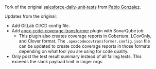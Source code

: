 Fork of the original [salesforce-daily-unit-tests](https://github.com/pgonzaleznetwork/salesforce-daily-unit-tests) from [Pablo Gonzalez](https://github.com/pgonzaleznetwork).

Updates from the original:
- Add GitLab CI/CD config file.
- Add [apex-code-coverage-transformer](https://github.com/mcarvin8/apex-code-coverage-transformer) plugin with SonarQube job.
    - This plugin also creates coverage reports in Cobertura, LCovOnly, and Clover format. The `.apexcodecovtransformer.config.json` file can be updated to create code coverage reports in those formats depending on what tool you are using for code quality.
- Only post the test result summary instead of all failing tests. This exceeds the slack payload limit in larger orgs.
